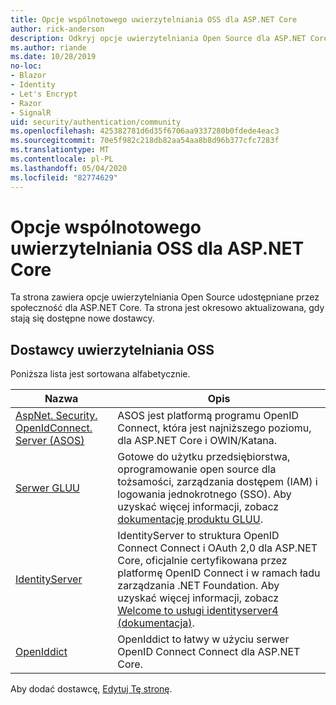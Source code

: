 ```yaml
---
title: Opcje wspólnotowego uwierzytelniania OSS dla ASP.NET Core
author: rick-anderson
description: Odkryj opcje uwierzytelniania Open Source dla ASP.NET Core.
ms.author: riande
ms.date: 10/28/2019
no-loc:
- Blazor
- Identity
- Let's Encrypt
- Razor
- SignalR
uid: security/authentication/community
ms.openlocfilehash: 425382781d6d35f6706aa9337280b0fdede4eac3
ms.sourcegitcommit: 70e5f982c218db82aa54aa8b8d96b377cfc7283f
ms.translationtype: MT
ms.contentlocale: pl-PL
ms.lasthandoff: 05/04/2020
ms.locfileid: "82774629"
---
```

# <a name="community-oss-authentication-options-for-aspnet-core"></a>Opcje wspólnotowego uwierzytelniania OSS dla ASP.NET Core

Ta strona zawiera opcje uwierzytelniania Open Source udostępniane przez społeczność dla ASP.NET Core. Ta strona jest okresowo aktualizowana, gdy stają się dostępne nowe dostawcy.

## <a name="oss-authentication-providers"></a>Dostawcy uwierzytelniania OSS

Poniższa lista jest sortowana alfabetycznie.

| Nazwa | Opis |
| ---- | ----------- |
| [AspNet. Security. OpenIdConnect. Server (ASOS)](https://github.com/aspnet-contrib/AspNet.Security.OpenIdConnect.Server) | ASOS jest platformą programu OpenID Connect, która jest najniższego poziomu, dla ASP.NET Core i OWIN/Katana. |
| [Serwer GLUU](https://gluu.org/) | Gotowe do użytku przedsiębiorstwa, oprogramowanie open source dla tożsamości, zarządzania dostępem (IAM) i logowania jednokrotnego (SSO). Aby uzyskać więcej informacji, zobacz [dokumentację produktu GLUU](https://gluu.org/docs/). |
| [IdentityServer](https://identityserver.io/) | IdentityServer to struktura OpenID Connect Connect i OAuth 2,0 dla ASP.NET Core, oficjalnie certyfikowana przez platformę OpenID Connect i w ramach ładu zarządzania .NET Foundation. Aby uzyskać więcej informacji, zobacz [Welcome to usługi identityserver4 (dokumentacja)](https://identityserver4.readthedocs.io/en/latest/). |
| [OpenIddict](https://github.com/openiddict/openiddict-core) | OpenIddict to łatwy w użyciu serwer OpenID Connect Connect dla ASP.NET Core. |

Aby dodać dostawcę, [Edytuj Tę stronę](https://github.com/login?return_to=https%3A%2F%2Fgithub.com%2Faspnet%2FDocs%2Fedit%2Fmaster%2Faspnetcore%2Fsecurity%2Fauthentication%2Fcommunity.md).

